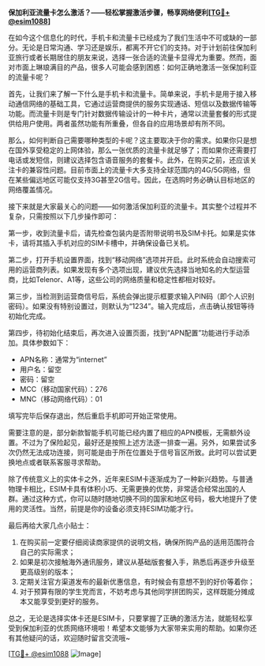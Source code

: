 **保加利亚流量卡怎么激活？——轻松掌握激活步骤，畅享网络便利[[TG💪+ @esim1088](https://t.me/s/esim1088)]**

在如今这个信息化的时代，手机卡和流量卡已经成为了我们生活中不可或缺的一部分。无论是日常沟通、学习还是娱乐，都离不开它们的支持。对于计划前往保加利亚旅行或者长期居住的朋友来说，选择一张合适的流量卡显得尤为重要。然而，面对市面上琳琅满目的产品，很多人可能会感到困惑：如何正确地激活一张保加利亚的流量卡呢？

首先，让我们来了解一下什么是手机卡和流量卡。简单来说，手机卡是用于接入移动通信网络的基础工具，它通过运营商提供的服务实现通话、短信以及数据传输等功能。而流量卡则是专门针对数据传输设计的一种卡片，通常以流量套餐的形式提供给用户使用。两者虽然功能有所重叠，但各自的应用场景却有所不同。

那么，如何判断自己需要哪种类型的卡呢？这主要取决于你的需求。如果你只是想在国外享受稳定的上网体验，那么一张优质的流量卡就足够了；而如果你还需要打电话或发短信，则建议选择包含语音服务的套餐卡。此外，在购买之前，还应该关注卡的兼容性问题。目前市面上的流量卡大多支持全球范围内的4G/5G网络，但在某些偏远地区可能仅支持3G甚至2G信号。因此，在选购时务必确认目标地区的网络覆盖情况。

接下来就是大家最关心的问题——如何激活保加利亚的流量卡。其实整个过程并不复杂，只需按照以下几步操作即可：

第一步，收到流量卡后，请先检查包装内是否附带说明书及SIM卡托。如果是实体卡，请将其插入手机对应的SIM卡槽中，并确保设备已关机。

第二步，打开手机设置界面，找到“移动网络”选项并开启。此时系统会自动搜索可用的运营商列表。如果发现有多个选项出现，建议优先选择当地知名的大型运营商，比如Telenor、A1等，这些公司的网络质量和稳定性都相对较好。

第三步，当检测到运营商信号后，系统会弹出提示框要求输入PIN码（即个人识别密码）。如果没有特别设置过，则默认为“1234”。输入完成后，点击确认按钮等待初始化完成。

第四步，待初始化结束后，再次进入设置页面，找到“APN配置”功能进行手动添加。具体参数如下：
- APN名称：通常为“internet”
- 用户名：留空
- 密码：留空
- MCC（移动国家代码）：276
- MNC（移动网络代码）：01

填写完毕后保存退出，然后重启手机即可开始正常使用。

需要注意的是，部分新款智能手机可能已经内置了相应的APN模板，无需额外设置。不过为了保险起见，最好还是按照上述方法逐一排查一遍。另外，如果尝试多次仍然无法成功连接，则可能是由于所在位置处于信号盲区所致。此时可以尝试更换地点或者联系客服寻求帮助。

除了传统意义上的实体卡之外，近年来ESIM卡逐渐成为了一种新兴趋势。与普通物理卡相比，ESIM卡具有体积小巧、无需更换的优势，非常适合经常出国的人群。通过这种方式，你可以随时随地切换不同的国家和地区号码，极大地提升了使用的灵活性。当然，前提是你的设备必须支持ESIM功能才行。

最后再给大家几点小贴士：
1. 在购买前一定要仔细阅读商家提供的说明文档，确保所购产品的适用范围符合自己的实际需求；
2. 如果是初次接触海外通讯服务，建议从基础版套餐入手，熟悉后再逐步升级至更高级别的版本；
3. 定期关注官方渠道发布的最新优惠信息，有时候会有意想不到的好价等着你；
4. 对于预算有限的学生党而言，不妨考虑与其他同学拼团购买，这样既能分摊成本又能享受到更好的服务。

总之，无论是选择实体卡还是ESIM卡，只要掌握了正确的激活方法，就能轻松享受到保加利亚的优质网络环境啦！希望本文能够为大家带来实用的帮助。如果你还有其他疑问的话，欢迎随时留言交流哦~

[[TG💪+ @esim1088](https://t.me/s/esim1088) ![Image](https://i.postimg.cc/4NQfJmqS/Snipaste-2025-05-13-00-14-12.png)]